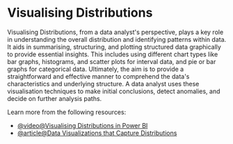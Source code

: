 # Visualising Distributions 

Visualising Distributions, from a data analyst's perspective, plays a key role in understanding the overall distribution and identifying patterns within data. It aids in summarising, structuring, and plotting structured data graphically to provide essential insights. This includes using different chart types like bar graphs, histograms, and scatter plots for interval data, and pie or bar graphs for categorical data. Ultimately, the aim is to provide a straightforward and effective manner to comprehend the data's characteristics and underlying structure. A data analyst uses these visualisation techniques to make initial conclusions, detect anomalies, and decide on further analysis paths.

Learn more from the following resources:

- [@video@Visualising Distributions in Power BI](https://www.youtube.com/watch?v=rOemr3sz2vw)
- [@article@Data Visualizations that Capture Distributions](https://www.datacamp.com/blog/data-demystified-data-visualizations-that-capture-distributions)
